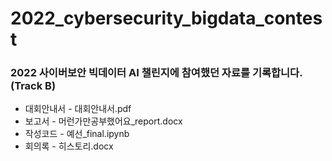# 2022_cybersecurity_bigdata_contest

### 2022 사이버보안 빅데이터 AI 챌린지에 참여했던 자료를 기록합니다.(Track B)

* 대회안내서 - 대회안내서.pdf
* 보고서 - 머런가만공부했어요_report.docx
* 작성코드 - 예선_final.ipynb
* 회의록 - 히스토리.docx
